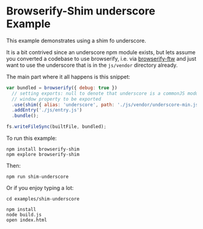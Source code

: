 # Browserify-Shim underscore Example

This example demonstrates using a shim fo underscore.

It is a bit contrived since an underscore npm module exists, but lets assume you converted a codebase to use
browserify, i.e. via [browserify-ftw](https://github.com/thlorenz/browserify-ftw) and just want to use the underscore
that is in the `js/vendor` directory already.

The main part where it all happens is this snippet:

```js
var bundled = browserify({ debug: true })
  // setting exports: null to denote that underscore is a commonJS module and doesn't need 
  // window property to be exported
  .use(shim({ alias: 'underscore', path: './js/vendor/underscore-min.js', exports: null }))
  .addEntry('./js/entry.js')
  .bundle();

fs.writeFileSync(builtFile, bundled);
```

To run this example:

    npm install browserify-shim
    npm explore browserify-shim

Then:

    npm run shim-underscore

Or if you enjoy typing a lot:

    cd examples/shim-underscore

    npm install
    node build.js
    open index.html

